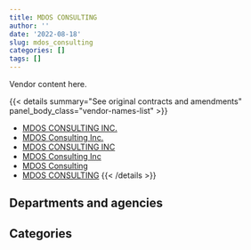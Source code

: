 ```yaml
---
title: MDOS CONSULTING
author: ''
date: '2022-08-18'
slug: mdos_consulting
categories: []
tags: []
---
```


<script src="/rmarkdown-libs/htmlwidgets/htmlwidgets.js"></script>
<link href="/rmarkdown-libs/datatables-css/datatables-crosstalk.css" rel="stylesheet" />
<script src="/rmarkdown-libs/datatables-binding/datatables.js"></script>
<script src="/rmarkdown-libs/jquery/jquery-3.6.0.min.js"></script>
<link href="/rmarkdown-libs/dt-core-bootstrap/css/dataTables.bootstrap.min.css" rel="stylesheet" />
<link href="/rmarkdown-libs/dt-core-bootstrap/css/dataTables.bootstrap.extra.css" rel="stylesheet" />
<script src="/rmarkdown-libs/dt-core-bootstrap/js/jquery.dataTables.min.js"></script>
<script src="/rmarkdown-libs/dt-core-bootstrap/js/dataTables.bootstrap.min.js"></script>
<link href="/rmarkdown-libs/crosstalk/css/crosstalk.min.css" rel="stylesheet" />
<script src="/rmarkdown-libs/crosstalk/js/crosstalk.min.js"></script>
<script src="/rmarkdown-libs/htmlwidgets/htmlwidgets.js"></script>
<link href="/rmarkdown-libs/datatables-css/datatables-crosstalk.css" rel="stylesheet" />
<script src="/rmarkdown-libs/datatables-binding/datatables.js"></script>
<script src="/rmarkdown-libs/jquery/jquery-3.6.0.min.js"></script>
<link href="/rmarkdown-libs/dt-core-bootstrap/css/dataTables.bootstrap.min.css" rel="stylesheet" />
<link href="/rmarkdown-libs/dt-core-bootstrap/css/dataTables.bootstrap.extra.css" rel="stylesheet" />
<script src="/rmarkdown-libs/dt-core-bootstrap/js/jquery.dataTables.min.js"></script>
<script src="/rmarkdown-libs/dt-core-bootstrap/js/dataTables.bootstrap.min.js"></script>
<link href="/rmarkdown-libs/crosstalk/css/crosstalk.min.css" rel="stylesheet" />
<script src="/rmarkdown-libs/crosstalk/js/crosstalk.min.js"></script>

Vendor content here.

{{< details summary="See original contracts and amendments" panel_body_class="vendor-names-list" >}}
- [MDOS CONSULTING INC.](https://search.open.canada.ca/en/ct/?sort=contract_value_f%20desc&page=1&search_text=%22MDOS%20CONSULTING%20INC.%22)
- [MDOS Consulting Inc.](https://search.open.canada.ca/en/ct/?sort=contract_value_f%20desc&page=1&search_text=%22MDOS%20Consulting%20Inc.%22)
- [MDOS CONSULTING INC](https://search.open.canada.ca/en/ct/?sort=contract_value_f%20desc&page=1&search_text=%22MDOS%20CONSULTING%20INC%22)
- [MDOS Consulting Inc](https://search.open.canada.ca/en/ct/?sort=contract_value_f%20desc&page=1&search_text=%22MDOS%20Consulting%20Inc%22)
- [MDOS Consulting](https://search.open.canada.ca/en/ct/?sort=contract_value_f%20desc&page=1&search_text=%22MDOS%20Consulting%22)
- [MDOS CONSULTING](https://search.open.canada.ca/en/ct/?sort=contract_value_f%20desc&page=1&search_text=%22MDOS%20CONSULTING%22)
{{< /details >}}

## Departments and agencies

<div id="htmlwidget-1" style="width:100%;height:auto;" class="datatables html-widget"></div>
<script type="application/json" data-for="htmlwidget-1">{"x":{"style":"bootstrap","filter":"none","vertical":false,"data":[["<a href=\"/departments/atssc-scdata/\">Administrative Tribunals Support Service of Canada<\/a>","<a href=\"/departments/cbsa-asfc/\">Canada Border Services Agency<\/a>","<a href=\"/departments/cer-rec/\">Canada Energy Regulator<\/a>","<a href=\"/departments/cic/\">Immigration, Refugees and Citizenship Canada<\/a>","<a href=\"/departments/cihr-irsc/\">Canadian Institutes of Health Research<\/a>","<a href=\"/departments/cra-arc/\">Canada Revenue Agency<\/a>","<a href=\"/departments/dnd-mdn/\">National Defence<\/a>","<a href=\"/departments/ec/\">Environment and Climate Change Canada<\/a>","<a href=\"/departments/ic/\">Innovation, Science and Economic Development Canada<\/a>","<a href=\"/departments/infc/\">Infrastructure Canada<\/a>","<a href=\"/departments/irb-cisr/\">Immigration and Refugee Board of Canada<\/a>","<a href=\"/departments/jus/\">Department of Justice Canada<\/a>","<a href=\"/departments/nrcan-rncan/\">Natural Resources Canada<\/a>","<a href=\"/departments/ocol-clo/\">Office of the Commissioner of Official Languages<\/a>","<a href=\"/departments/osfi-bsif/\">Office of the Superintendent of Financial Institutions Canada<\/a>","<a href=\"/departments/pwgsc-tpsgc/\">Public Services and Procurement Canada<\/a>","<a href=\"/departments/ssc-spc/\">Shared Services Canada<\/a>","<a href=\"/departments/tbs-sct/\">Treasury Board of Canada Secretariat<\/a>"],[31681.45,527018.39,null,null,null,null,null,234354.04,null,228969.92,null,232349.72,101002.47,24144.75,null,149203.99,338582.45,90312.67],[41746.31,716645.07,null,null,null,null,null,242731.57,104355,444542.66,null,24408,203679.01,null,null,149203.99,1438641.56,154761.14],[41860.69,767784.22,null,null,217030.49,90323.09,null,244737.62,null,445760.58,null,null,102118.52,null,null,37198.8,1670151.4,194961.15],[41746.31,576059.77,590320,7052.58,98444.51,84390.03,188711.55,244068.93,null,148586.86,102830,null,null,null,291043.34,null,2088850.75,296011.14]],"container":"<table class=\"table table-striped table-hover row-border order-column display\">\n  <thead>\n    <tr>\n      <th>Department<\/th>\n      <th>2017-2018<\/th>\n      <th>2018-2019<\/th>\n      <th>2019-2020<\/th>\n      <th>2020-2021<\/th>\n    <\/tr>\n  <\/thead>\n<\/table>","options":{"order":[[4,"desc"]],"pageLength":10,"autoWidth":true,"columnDefs":[{"targets":1,"render":"function(data, type, row, meta) {\n    return type !== 'display' ? data : DTWidget.formatCurrency(data, \"$\", 2, 3, \",\", \".\", true, null);\n  }"},{"targets":2,"render":"function(data, type, row, meta) {\n    return type !== 'display' ? data : DTWidget.formatCurrency(data, \"$\", 2, 3, \",\", \".\", true, null);\n  }"},{"targets":3,"render":"function(data, type, row, meta) {\n    return type !== 'display' ? data : DTWidget.formatCurrency(data, \"$\", 2, 3, \",\", \".\", true, null);\n  }"},{"targets":4,"render":"function(data, type, row, meta) {\n    return type !== 'display' ? data : DTWidget.formatCurrency(data, \"$\", 2, 3, \",\", \".\", true, null);\n  }"},{"width":"16%","targets":[1,2,3,4]},{"className":"dt-right","targets":[1,2,3,4]}],"orderClasses":false}},"evals":["options.columnDefs.0.render","options.columnDefs.1.render","options.columnDefs.2.render","options.columnDefs.3.render"],"jsHooks":[]}</script>

## Categories

<div id="htmlwidget-2" style="width:100%;height:auto;" class="datatables html-widget"></div>
<script type="application/json" data-for="htmlwidget-2">{"x":{"style":"bootstrap","filter":"none","vertical":false,"data":[["<a href=\"/categories/10_office_management/\">Office management<\/a>","<a href=\"/categories/11_defence/\">Defence<\/a>","<a href=\"/categories/2_professional_services/\">Professional services<\/a>","<a href=\"/categories/3_information_technology/\">Information technology<\/a>"],[79100,null,803843.08,1074676.76],[null,null,1258674.18,2262040.14],[null,null,1224335.58,2587590.97],[null,188711.55,1764316.76,2805087.47]],"container":"<table class=\"table table-striped table-hover row-border order-column display\">\n  <thead>\n    <tr>\n      <th>Category<\/th>\n      <th>2017-2018<\/th>\n      <th>2018-2019<\/th>\n      <th>2019-2020<\/th>\n      <th>2020-2021<\/th>\n    <\/tr>\n  <\/thead>\n<\/table>","options":{"order":[[4,"desc"]],"dom":"t","pageLength":30,"autoWidth":true,"columnDefs":[{"targets":1,"render":"function(data, type, row, meta) {\n    return type !== 'display' ? data : DTWidget.formatCurrency(data, \"$\", 2, 3, \",\", \".\", true, null);\n  }"},{"targets":2,"render":"function(data, type, row, meta) {\n    return type !== 'display' ? data : DTWidget.formatCurrency(data, \"$\", 2, 3, \",\", \".\", true, null);\n  }"},{"targets":3,"render":"function(data, type, row, meta) {\n    return type !== 'display' ? data : DTWidget.formatCurrency(data, \"$\", 2, 3, \",\", \".\", true, null);\n  }"},{"targets":4,"render":"function(data, type, row, meta) {\n    return type !== 'display' ? data : DTWidget.formatCurrency(data, \"$\", 2, 3, \",\", \".\", true, null);\n  }"},{"width":"16%","targets":[1,2,3,4]},{"className":"dt-right","targets":[1,2,3,4]}],"orderClasses":false,"lengthMenu":[10,25,30,50,100]}},"evals":["options.columnDefs.0.render","options.columnDefs.1.render","options.columnDefs.2.render","options.columnDefs.3.render"],"jsHooks":[]}</script>
